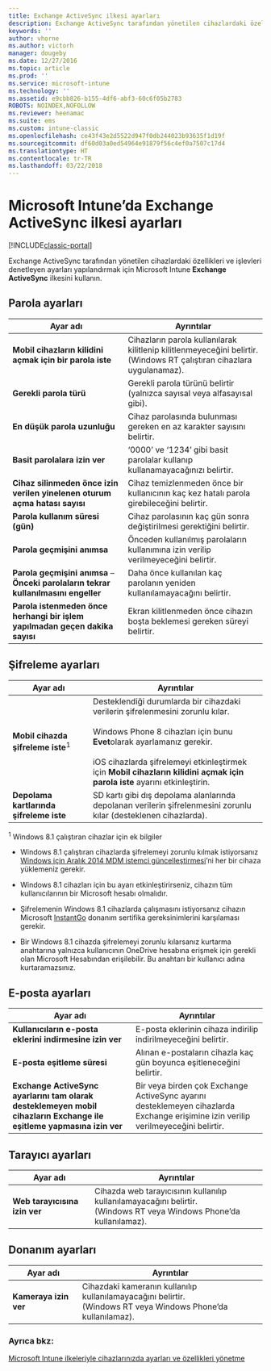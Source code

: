 ```yaml
---
title: Exchange ActiveSync ilkesi ayarları
description: Exchange ActiveSync tarafından yönetilen cihazlardaki özellikleri ve işlevleri denetlemenize olanak sağlayan ayarları yapılandırmak için, Intune Exchange ActiveSync ilkesini kullanın.
keywords: ''
author: vhorne
ms.author: victorh
manager: dougeby
ms.date: 12/27/2016
ms.topic: article
ms.prod: ''
ms.service: microsoft-intune
ms.technology: ''
ms.assetid: e9cbb826-b155-4df6-abf3-60c6f05b2783
ROBOTS: NOINDEX,NOFOLLOW
ms.reviewer: heenamac
ms.suite: ems
ms.custom: intune-classic
ms.openlocfilehash: ce43f43e2d5522d947f0db244023b93635f1d19f
ms.sourcegitcommit: df60d03a0ed54964e91879f56c4ef0a7507c17d4
ms.translationtype: HT
ms.contentlocale: tr-TR
ms.lasthandoff: 03/22/2018
---
```

# <a name="exchange-activesync-policy-settings-in-microsoft-intune"></a>Microsoft Intune’da Exchange ActiveSync ilkesi ayarları

[!INCLUDE[classic-portal](../includes/classic-portal.md)]

Exchange ActiveSync tarafından yönetilen cihazlardaki özellikleri ve işlevleri denetleyen ayarları yapılandırmak için Microsoft Intune **Exchange ActiveSync** ilkesini kullanın.


## <a name="password-settings"></a>Parola ayarları

|Ayar adı|Ayrıntılar
|----------------|---|
|**Mobil cihazların kilidini açmak için bir parola iste**|Cihazların parola kullanılarak kilitlenip kilitlenmeyeceğini belirtir.<br>(Windows RT çalıştıran cihazlara uygulanamaz).|
|**Gerekli parola türü**|Gerekli parola türünü belirtir (yalnızca sayısal veya alfasayısal gibi).|
|**En düşük parola uzunluğu**|Cihaz parolasında bulunması gereken en az karakter sayısını belirtir.|
|**Basit parolalara izin ver**|‘0000’ ve ‘1234’ gibi basit parolalar kullanıp kullanamayacağınızı belirtir.|
|**Cihaz silinmeden önce izin verilen yinelenen oturum açma hatası sayısı**|Cihaz temizlenmeden önce bir kullanıcının kaç kez hatalı parola girebileceğini belirtir.|
|**Parola kullanım süresi (gün)**|Cihaz parolasının kaç gün sonra değiştirilmesi gerektiğini belirtir.
|**Parola geçmişini anımsa**|Önceden kullanılmış parolaların kullanımına izin verilip verilmeyeceğini belirtir.|
|**Parola geçmişini anımsa** – **Önceki parolaların tekrar kullanılmasını engeller**|Daha önce kullanılan kaç parolanın yeniden kullanılamayacağını belirtir.|
|**Parola istenmeden önce herhangi bir işlem yapılmadan geçen dakika sayısı**|Ekran kilitlenmeden önce cihazın boşta beklemesi gereken süreyi belirtir.

## <a name="encryption-settings"></a>Şifreleme ayarları

|Ayar adı|Ayrıntılar|
|----------------|---|
|**Mobil cihazda şifreleme iste**<sup>1</sup>|Desteklendiği durumlarda bir cihazdaki verilerin şifrelenmesini zorunlu kılar.<br><br>Windows Phone 8 cihazları için bunu **Evet**olarak ayarlamanız gerekir.<br /><br />iOS cihazlarda şifrelemeyi etkinleştirmek için **Mobil cihazların kilidini açmak için parola iste** ayarını etkinleştirin.|
|**Depolama kartlarında şifreleme iste**|SD kartı gibi dış depolama alanlarında depolanan verilerin şifrelenmesini zorunlu kılar (desteklenen cihazlarda).
<sup>1</sup> Windows 8.1 çalıştıran cihazlar için ek bilgiler

-   Windows 8.1 çalıştıran cihazlarda şifrelemeyi zorunlu kılmak istiyorsanız [Windows için Aralık 2014 MDM istemci güncelleştirmesi](https://support.microsoft.com/kb/3013816)’ni her bir cihaza yüklemeniz gerekir.

-   Windows 8.1 cihazları için bu ayarı etkinleştirirseniz, cihazın tüm kullanıcılarının bir Microsoft hesabı olmalıdır.

-   Şifrelemenin Windows 8.1 cihazlarda çalışmasını istiyorsanız cihazın Microsoft [InstantGo](http://blogs.windows.com/bloggingwindows/2014/06/19/instantgo-a-better-way-to-sleep/) donanım sertifika gereksinimlerini karşılaması gerekir.

-   Bir Windows 8.1 cihazda şifrelemeyi zorunlu kılarsanız kurtarma anahtarına yalnızca kullanıcının OneDrive hesabına erişmek için gerekli olan Microsoft Hesabından erişilebilir. Bu anahtarı bir kullanıcı adına kurtaramazsınız.

## <a name="email-settings"></a>E-posta ayarları

|Ayar adı|Ayrıntılar
|----------------|---|
|**Kullanıcıların e-posta eklerini indirmesine izin ver**|E-posta eklerinin cihaza indirilip indirilmeyeceğini belirtir.|
|**E-posta eşitleme süresi**|Alınan e-postaların cihazla kaç gün boyunca eşitleneceğini belirtir.
|**Exchange ActiveSync ayarlarını tam olarak desteklemeyen mobil cihazların Exchange ile eşitleme yapmasına izin ver**|Bir veya birden çok Exchange ActiveSync ayarını desteklemeyen cihazlarda Exchange erişimine izin verilip verilmeyeceğini belirtir.

## <a name="browser-settings"></a>Tarayıcı ayarları

|Ayar adı|Ayrıntılar
|----------------|---|
|**Web tarayıcısına izin ver**|Cihazda web tarayıcısının kullanılıp kullanılamayacağını belirtir.<br>(Windows RT veya Windows Phone’da kullanılamaz).

## <a name="hardware-settings"></a>Donanım ayarları

|Ayar adı|Ayrıntılar
|----------------|---|
|**Kameraya izin ver**|Cihazdaki kameranın kullanılıp kullanılamayacağını belirtir.<br>(Windows RT veya Windows Phone’da kullanılamaz).



### <a name="see-also"></a>Ayrıca bkz:
[Microsoft Intune ilkeleriyle cihazlarınızda ayarları ve özellikleri yönetme](manage-settings-and-features-on-your-devices-with-microsoft-intune-policies.md)
